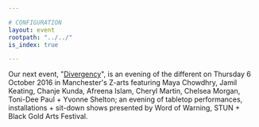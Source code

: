 ```yaml
---

# CONFIGURATION
layout: event
rootpath: "../../"
is_index: true

---
```

Our next event, "[Divergency](/current/event/Divergency)", is an evening of the different on Thursday 6 October 2016 in Manchester's Z-arts featuring Maya Chowdhry, Jamil Keating, Chanje Kunda, Afreena Islam, Cheryl Martin, Chelsea Morgan, Toni-Dee Paul + Yvonne Shelton; an evening of tabletop performances, installations + sit-down shows presented by Word of Warning, STUN + Black Gold Arts Festival.
